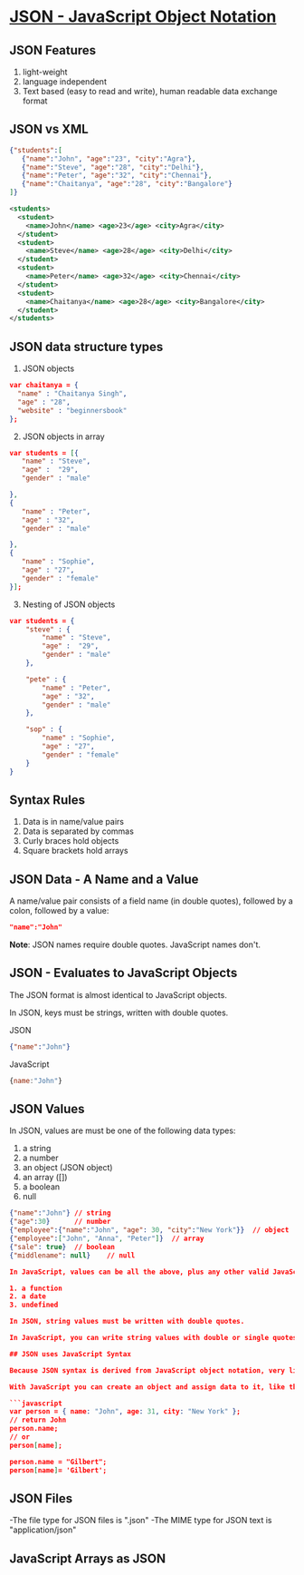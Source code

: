 # [JSON - JavaScript Object Notation](https://developer.mozilla.org/en-US/docs/Learn/JavaScript/Objects/JSON)

## JSON Features

1. light-weight
2. language independent
3. Text based (easy to read and write), human readable data exchange format

## JSON vs XML

```json
{"students":[
   {"name":"John", "age":"23", "city":"Agra"},
   {"name":"Steve", "age":"28", "city":"Delhi"},
   {"name":"Peter", "age":"32", "city":"Chennai"},
   {"name":"Chaitanya", "age":"28", "city":"Bangalore"}
]}
```

```xml
<students>
  <student>
    <name>John</name> <age>23</age> <city>Agra</city>
  </student>
  <student>
    <name>Steve</name> <age>28</age> <city>Delhi</city>
  </student>
  <student>
    <name>Peter</name> <age>32</age> <city>Chennai</city>
  </student>
  <student>
    <name>Chaitanya</name> <age>28</age> <city>Bangalore</city>
  </student>
</students>
```

## JSON data structure types

1) JSON objects

```json
var chaitanya = {
  "name" : "Chaitanya Singh",
  "age" : "28",
  "website" : "beginnersbook"
};
```

2) JSON objects in array

```json
var students = [{
   "name" : "Steve",
   "age" :  "29",
   "gender" : "male"

},
{
   "name" : "Peter",
   "age" : "32",
   "gender" : "male"

},
{
   "name" : "Sophie",
   "age" : "27",
   "gender" : "female"
}];
```

3) Nesting of JSON objects

```json
var students = {
    "steve" : {
        "name" : "Steve",
        "age" :  "29",
        "gender" : "male" 
    },

    "pete" : {
        "name" : "Peter",
        "age" : "32",
        "gender" : "male"
    },

    "sop" : {
        "name" : "Sophie",
        "age" : "27",
        "gender" : "female"
    }
}
```

## Syntax Rules

1. Data is in name/value pairs
2. Data is separated by commas
3. Curly braces hold objects
4. Square brackets hold arrays

## JSON Data - A Name and a Value

A name/value pair consists of a field name (in double quotes), followed by a colon, followed by a value:

```json
"name":"John"
```

**Note**: JSON names require double quotes. JavaScript names don't.

## JSON - Evaluates to JavaScript Objects

The JSON format is almost identical to JavaScript objects.

In JSON, keys must be strings, written with double quotes.

JSON
```json
{"name":"John"}
```

JavaScript
```javascript
{name:"John"}
```

## JSON Values

In JSON, values are must be one of the following data types:

1. a string
2. a number
3. an object (JSON object)
4. an array ([])
5. a boolean
6. null

```json
{"name":"John"} // string
{"age":30}      // number
{"employee":{"name":"John", "age": 30, "city":"New York"}}  // object
{"employee":["John", "Anna", "Peter"]}  // array
{"sale": true}  // boolean
{"middlename": null}    // null

In JavaScript, values can be all the above, plus any other valid JavaScript expression, including:

1. a function
2. a date
3. undefined

In JSON, string values must be written with double quotes.

In JavaScript, you can write string values with double or single quotes.

## JSON uses JavaScript Syntax

Because JSON syntax is derived from JavaScript object notation, very little extra software is needed to work with JSON within JavaScript.

With JavaScript you can create an object and assign data to it, like this:

```javascript
var person = { name: "John", age: 31, city: "New York" };
// return John
person.name;
// or
person[name];

person.name = "Gilbert";
person[name]= 'Gilbert';
```

## JSON Files

-The file type for JSON files is ".json"
-The MIME type for JSON text is "application/json"

## JavaScript Arrays as JSON




